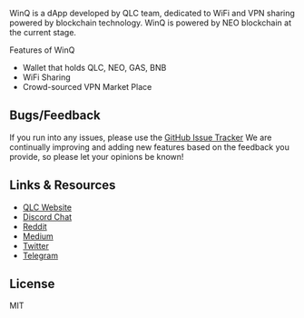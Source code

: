WinQ is a dApp developed by QLC team, dedicated to WiFi and VPN sharing powered by blockchain technology. WinQ is powered by NEO blockchain at the current stage.  

Features of WinQ
- Wallet that holds QLC, NEO, GAS, BNB
- WiFi Sharing
- Crowd-sourced VPN Market Place
## Bugs/Feedback
If you run into any issues, please use the [GitHub Issue Tracker](https://github.com/qlcchain/WinQ-Android-code/issues) 
We are continually improving and adding new features based on the feedback you provide, so please let your opinions be known!
 ## Links & Resources
 - [QLC Website](https://qlcchain.org)
- [Discord Chat](https://discord.gg/JnCnhjr)
- [Reddit](https://www.reddit.com/r/Qlink/)
- [Medium](https://medium.com/qlc-chain)
- [Twitter](https://twitter.com/QLCchain)
- [Telegram](https://t.me/qlinkmobile)
 ## License
 MIT
